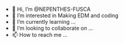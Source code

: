 - 👋 Hi, I’m @NEPENTHES-FUSCA
- 👀 I’m interested in Making EDM and coding
- 🌱 I’m currently learning ...
- 💞️ I’m looking to collaborate on ...
- 📫 How to reach me ...

<!---
NEPENTHES-FUSCA/NEPENTHES-FUSCA is a ✨ special ✨ repository because its `README.md` (this file) appears on your GitHub profile.
You can click the Preview link to take a look at your changes.
--->
